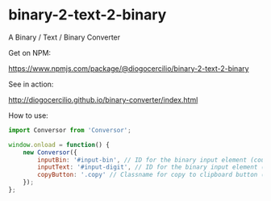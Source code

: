 # binary-2-text-2-binary
A Binary / Text / Binary Converter

Get on NPM:

https://www.npmjs.com/package/@diogocercilio/binary-2-text-2-binary

See in action:

http://diogocercilio.github.io/binary-converter/index.html

How to use:

```javascript
import Conversor from 'Conversor';

window.onload = function() {
    new Conversor({
        inputBin: '#input-bin', // ID for the binary input element (could be class, or any ID used for querySelector)
        inputText: '#input-digit', // ID for the binary input element (could be class, or any ID used for querySelector)
        copyButton: '.copy' // Classname for copy to clipboard button (Optional)
    });
};
```
